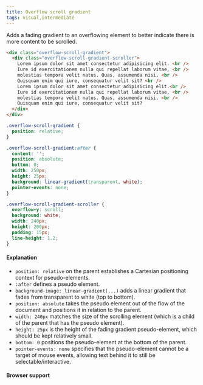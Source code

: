 ```yaml
---
title: Overflow scroll gradient
tags: visual,intermediate
---
```


Adds a fading gradient to an overflowing element to better indicate there is more content to be scrolled.

```html
<div class="overflow-scroll-gradient">
  <div class="overflow-scroll-gradient-scroller">
    Lorem ipsum dolor sit amet consectetur adipisicing elit. <br />
    Iure id exercitationem nulla qui repellat laborum vitae, <br />
    molestias tempora velit natus. Quas, assumenda nisi. <br />
    Quisquam enim qui iure, consequatur velit sit? <br />
    Lorem ipsum dolor sit amet consectetur adipisicing elit.<br />
    Iure id exercitationem nulla qui repellat laborum vitae, <br />
    molestias tempora velit natus. Quas, assumenda nisi. <br />
    Quisquam enim qui iure, consequatur velit sit?
  </div>
</div>
```

```css
.overflow-scroll-gradient {
  position: relative;
}

.overflow-scroll-gradient:after {
  content: '';
  position: absolute;
  bottom: 0;
  width: 250px;
  height: 25px;
  background: linear-gradient(transparent, white);
  pointer-events: none;
}

.overflow-scroll-gradient-scroller {
  overflow-y: scroll;
  background: white;
  width: 240px;
  height: 200px;
  padding: 15px;
  line-height: 1.2;
}
```

#### Explanation

- `position: relative` on the parent establishes a Cartesian positioning context for pseudo-elements.
- `:after` defines a pseudo element.
- `background-image: linear-gradient(...)` adds a linear gradient that fades from transparent to white (top to bottom).
- `position: absolute` takes the pseudo element out of the flow of the document and positions it in relation to the parent.
- `width: 240px` matches the size of the scrolling element (which is a child of the parent that has the pseudo element).
- `height: 25px` is the height of the fading gradient pseudo-element, which should be kept relatively small.
- `bottom: 0` positions the pseudo-element at the bottom of the parent.
- `pointer-events: none` specifies that the pseudo-element cannot be a target of mouse events, allowing text behind it to still be selectable/interactive.

#### Browser support
